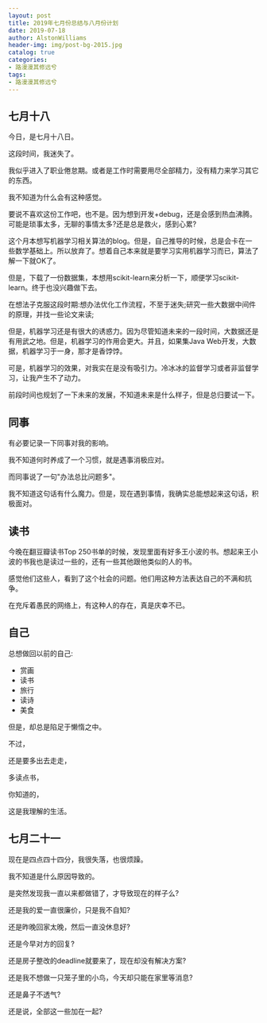 ```yaml
---
layout: post
title: 2019年七月份总结与八月份计划
date: 2019-07-18
author: AlstonWilliams
header-img: img/post-bg-2015.jpg
catalog: true
categories:
- 路漫漫其修远兮
tags:
- 路漫漫其修远兮
---
```


## 七月十八

今日，是七月十八日。

这段时间，我迷失了。

我似乎进入了职业倦怠期。或者是工作时需要用尽全部精力，没有精力来学习其它的东西。

我不知道为什么会有这种感觉。

要说不喜欢这份工作吧，也不是。因为想到开发+debug，还是会感到热血沸腾。可能是琐事太多，无聊的事情太多?还是总是救火，感到心累?

这个月本想写机器学习相关算法的blog。但是，自己推导的时候，总是会卡在一些数学基础上。所以放弃了。想着自己本来就是要学习实用机器学习而已，算法了解一下就OK了。

但是，下载了一份数据集，本想用scikit-learn来分析一下，顺便学习scikit-learn。终于也没兴趣做下去。

在想法子克服这段时期:想办法优化工作流程，不至于迷失;研究一些大数据中间件的原理，并找一些论文来读;

但是，机器学习还是有很大的诱惑力。因为尽管知道未来的一段时间，大数据还是有用武之地。但是，机器学习的作用会更大。并且，如果集Java Web开发，大数据，机器学习于一身，那才是香饽饽。

可是，机器学习的效果，对我实在是没有吸引力。冷冰冰的监督学习或者非监督学习，让我产生不了动力。

前段时间也规划了一下未来的发展，不知道未来是什么样子，但是总归要试一下。

## 同事

有必要记录一下同事对我的影响。

我不知道何时养成了一个习惯，就是遇事消极应对。

而同事说了一句"办法总比问题多"。

我不知道这句话有什么魔力。但是，现在遇到事情，我确实总能想起来这句话，积极面对。

## 读书

今晚在翻豆瓣读书Top 250书单的时候，发现里面有好多王小波的书。想起来王小波的书我也是读过一些的，还有一些其他跟他类似的人的书。

感觉他们这些人，看到了这个社会的问题。他们用这种方法表达自己的不满和抗争。

在充斥着愚民的网络上，有这种人的存在，真是庆幸不已。

## 自己

总想做回以前的自己:

- 赏画
- 读书
- 旅行
- 读诗
- 美食

但是，却总是陷足于懒惰之中。

不过，

还是要多出去走走，

多读点书，

你知道的，

这是我理解的生活。

## 七月二十一

现在是四点四十四分，我很失落，也很烦躁。

我不知道是什么原因导致的。

是突然发现我一直以来都做错了，才导致现在的样子么?

还是我的爱一直很廉价，只是我不自知?

还是昨晚回家太晚，然后一直没休息好?

还是今早对方的回复?

还是房子整改的deadline就要来了，现在却没有解决方案?

还是我不想做一只笼子里的小鸟，今天却只能在家里等消息?

还是鼻子不透气?

还是说，全部这一些加在一起?
